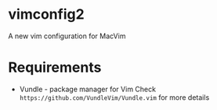 # vimconfig2
A new vim configuration for MacVim

# Requirements
- Vundle - package manager for Vim 
Check ``https://github.com/VundleVim/Vundle.vim`` for more details
